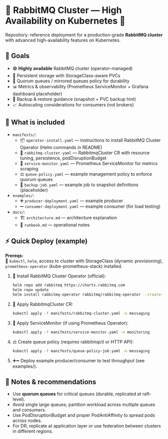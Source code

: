<!-- Copyright (c) 2025 https://github.com/rasmabayu. All rights reserved. -->
# 🐇 RabbitMQ Cluster — High Availability on Kubernetes 🚀

Repository: reference deployment for a production-grade **RabbitMQ cluster** with advanced high-availability features on Kubernetes.

## 🎯 Goals
- 🟢 **Highly available** RabbitMQ cluster (operator-managed)  
- 💾 Persistent storage with StorageClass-aware PVCs  
- 🔁 Quorum queues / mirrored queues policy for durability  
- 📊 Metrics & observability (Prometheus ServiceMonitor + Grafana dashboard placeholder)  
- 💽 Backup & restore guidance (snapshot + PVC backup hint)  
- 📈 Autoscaling considerations for consumers (not brokers)  

## 📂 What is included
- `manifests/`:
  - 📦 `operator-install.yaml` — instructions to install RabbitMQ Cluster Operator (Helm commands in README)  
  - 🐇 `rabbitmq-cluster.yaml` — RabbitmqCluster CR with resource tuning, persistence, podDisruptionBudget  
  - 📡 `service-monitor.yaml` — Prometheus ServiceMonitor for metrics scraping  
  - ⚖️ `queue-policy.yaml` — example management policy to enforce quorum queues  
  - 💾 `backup-job.yaml` — example job to snapshot definitions (placeholder)  
- `examples/`:
  - ➕ `producer-deployment.yaml` — example producer  
  - ➖ `consumer-deployment.yaml` — example consumer (for load testing)  
- `docs/`:
  - 🏗️ `architecture.md` — architecture explanation  
  - 📖 `runbook.md` — operational notes  

## ⚡ Quick Deploy (example)

**Prereqs:**  
🔧 `kubectl`, `helm`, access to cluster with StorageClass (dynamic provisioning), `prometheus-operator` (kube-prometheus-stack) installed.

1. 🚀 Install RabbitMQ Cluster Operator (official):
   ```bash
   helm repo add rabbitmq https://charts.rabbitmq.com
   helm repo update
   helm install rabbitmq-operator rabbitmq/rabbitmq-operator --create-namespace -n rabbitmq-system
   ```

2. 🐇 Apply RabbitmqCluster CR:
   ```bash
   kubectl apply -f manifests/rabbitmq-cluster.yaml -n messaging
   ```

3. 📡 Apply ServiceMonitor (if using Prometheus Operator):
   ```bash
   kubectl apply -f manifests/service-monitor.yaml -n monitoring
   ```

4. ⚖️ Create queue policy (requires rabbitmqctl or HTTP API):
   ```bash
   kubectl apply -f manifests/queue-policy-job.yaml -n messaging
   ```

5. ➕➖ Deploy example producer/consumer to test throughput (see examples/).  

## 📝 Notes & recommendations
- Use **quorum queues** for critical queues (durable, replicated at raft-level).  
- Avoid single large queues; partition workload across multiple queues and consumers.  
- Use PodDisruptionBudget and proper PodAntiAffinity to spread pods across nodes.  
- For DR, replicate at application layer or use federation between clusters in different regions.  
